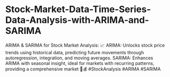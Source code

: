 # Stock-Market-Data-Time-Series-Data-Analysis-with-ARIMA-and-SARIMA
 ARIMA &amp; SARIMA for Stock Market Analysis: 📈  ARIMA: Unlocks stock price trends using historical data, predicting future movements through autoregression, integration, and moving averages.  SARIMA: Enhances ARIMA with seasonal insight, ideal for markets with recurring patterns, providing a comprehensive market  🚀💰 #StockAnalysis #ARIMA #SARIMA
